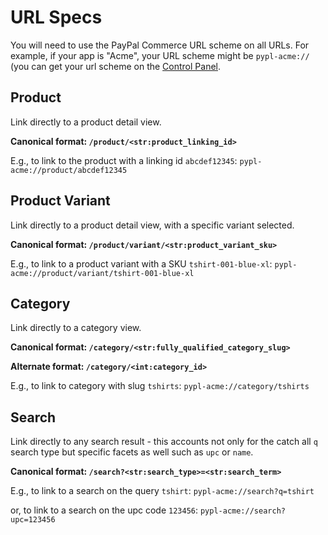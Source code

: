 # URL Specs

You will need to use the PayPal Commerce URL scheme on all URLs. For example, if your app is "Acme", your URL scheme might be `pypl-acme://` (you can get your url scheme on the [Control Panel](https://commerce.paypal.com/channels/ios/sdk).

## Product
Link directly to a product detail view.

**Canonical format: `/product/<str:product_linking_id>`**

E.g., to link to the product with a linking id `abcdef12345`: `pypl-acme://product/abcdef12345`

## Product Variant
Link directly to a product detail view, with a specific variant selected.

**Canonical format: `/product/variant/<str:product_variant_sku>`**

E.g., to link to a product variant with a SKU `tshirt-001-blue-xl`: `pypl-acme://product/variant/tshirt-001-blue-xl`

## Category

Link directly to a category view.  

**Canonical format: `/category/<str:fully_qualified_category_slug>`**

**Alternate format: `/category/<int:category_id>`**

E.g., to link to category with slug `tshirts`: `pypl-acme://category/tshirts`

## Search

Link directly to any search result - this accounts not only for the catch all `q` search type but specific facets as well such as `upc` or `name`.  

**Canonical format: `/search?<str:search_type>=<str:search_term>`**

E.g., to link to a search on the query `tshirt`: `pypl-acme://search?q=tshirt` 

or, to link to a search on the upc code `123456`: `pypl-acme://search?upc=123456`

